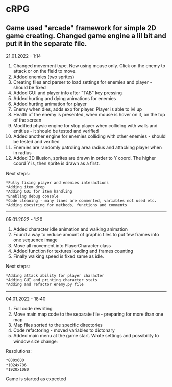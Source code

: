 # cRPG
Game used "arcade" framework for simple 2D game creating. Changed game engine a lil bit and put it in the separate file.
--------

21.01.2022 - 1:14
1. Changed movement type. Now using mouse only. Click on the enemy to attack or on the field to move.
2. Added enemies (two sprites)
3. Creating files and parser to load settings for enemies and player - should be fixed
4. Added GUI and player info after "TAB" key pressing
5. Added hurting and dying animations for enemies
6. Added hurting animation for player
7. Enemy when dies, adds exp for player. Player is able to lvl up
8. Health of the enemy is presented, when mouse is hover on it, on the top of the screen
9. Modified physic engine for stop player when colliding with walls and entities - it should be tested and verified
10. Added another engine for enemies colliding with other enemies - should be tested and verified
11. Enemies are randomly patroling area radius and attacking player when in radius
12. Added 3D illusion, sprites are drawn in order to Y coord. The higher coord Y is, then sprite is drawn as a first. 

Next steps:

    *Fully fixing player and enemies interactions
    *Adding item drop
    *Adding GUI for item handling
    *Enabling debug console
    *Code cleaning - many lines are commented, variables not used etc.
    *Adding docstring for methods, functions and comments

--------

05.01.2022 - 1:20
1. Added character idle animation and walking animation
2. Found a way to reduce amount of graphic files to put few frames into one sequence image
3. Move all movement into PlayerCharacter class
4. Added function for textures loading and frames counting
5. Finally walking speed is fixed same as idle.


Next steps: 

    *Adding attack ability for player character
    *Adding GUI and printing character stats
    *Adding and refactor enemy.py file



---------

04.01.2022 - 18:40
1. Full code rewriting
2. Move main map code to the separate file - preparing for more than one map
3. Map files sorted to the specific directories
4. Code refactoring - moved variables to dictonary
5. Added main menu at the game start. Wrote settings and possibility to window size change:

Resolutions:

    *800x600
    *1024x786
    *1920x1080



Game is started as expected
